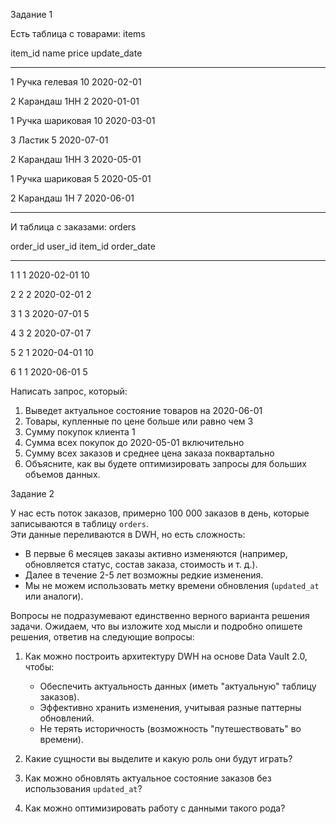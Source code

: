  Задание 1

Есть таблица с товарами: items

item_id    name                 price       update_date

-------    ----------------     ------      -----------

1          Ручка гелевая        10          2020-02-01

2          Карандаш 1HH         2           2020-01-01

1          Ручка шариковая      10          2020-03-01

3          Ластик               5           2020-07-01

2          Карандаш 1HH         3           2020-05-01

1          Ручка шариковая      5           2020-05-01

2          Карандаш 1H          7           2020-06-01


----------------------------------------------------------------
И таблица с заказами: orders

order_id    user_id     item_id     order_date

-------    --------     -------     ----------

1   1   1   2020-02-01  10

2           2           2           2020-02-01 2

3           1           3           2020-07-01 5

4           3           2           2020-07-01 7

5           2           1           2020-04-01 10

6           1           1           2020-06-01 5



Написать запрос, который:
1. Выведет актуальное состояние товаров на 2020-06-01
2. Товары, купленные по цене больше или равно чем 3
3. Сумму покупок клиента 1
4. Сумма всех покупок до 2020-05-01 включительно
5. Сумму всех заказов и среднее цена заказа поквартально
6. Объясните, как вы будете оптимизировать запросы для больших объемов данных.

Задание 2

У нас есть поток заказов, примерно 100 000 заказов в день, которые записываются в таблицу `orders`.  
Эти данные переливаются в DWH, но есть сложность:

- В первые 6 месяцев заказы активно изменяются (например, обновляется статус, состав заказа, стоимость и т. д.).
- Далее в течение 2-5 лет возможны редкие изменения.
- Мы не можем использовать метку времени обновления (`updated_at` или аналоги).

Вопросы не подразумевают единственно верного варианта решения задачи.
Ожидаем, что вы изложите ход мысли и подробно опишете решения, ответив на следующие вопросы:

1. Как можно построить архитектуру DWH на основе Data Vault 2.0, чтобы:
    - Обеспечить актуальность данных (иметь "актуальную" таблицу заказов).
    - Эффективно хранить изменения, учитывая разные паттерны обновлений.
    - Не терять историчность (возможность "путешествовать" во времени).

2. Какие сущности вы выделите и какую роль они будут играть?
    
3. Как можно обновлять актуальное состояние заказов без использования `updated_at`?
    
4. Как можно оптимизировать работу с данными такого рода?
